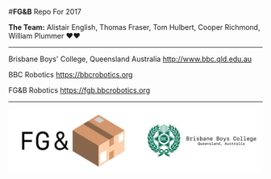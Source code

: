 #**FG&B** Repo For 2017

**The Team:** Alistair English, Thomas Fraser, Tom Hulbert, Cooper Richmond, William Plummer :heart::heart:

-------------------------------------------------------------

Brisbane Boys' College, Queensland Australia
http://www.bbc.qld.edu.au

BBC Robotics
https://bbcrobotics.org

FG&B Robotics
https://fgb.bbcrobotics.org

-------------------------------------------------------------

![FG&B Logo](/images/FG&BFooter.png)
